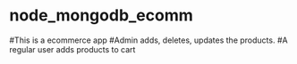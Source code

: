 # node_mongodb_ecomm
#This is a ecommerce app
#Admin adds, deletes, updates the products.
#A regular user adds products to cart

